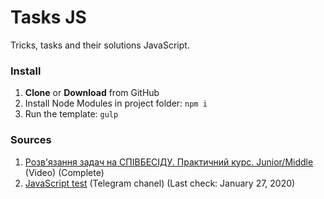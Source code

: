 <h1>Tasks JS</h1>

<p>Tricks, tasks and their solutions JavaScript.</p>

<h3>Install</h3>

<ol>
	<li><strong>Clone</strong> or <strong>Download</strong> from GitHub</li>
	<li>Install Node Modules in project folder: <code>npm i</code></li>
	<li>Run the template: <code>gulp</code></li>
</ol>

<h3>Sources</h3>

<ol>
	<li><a href="https://www.youtube.com/watch?v=x-EZy6gu_38">Розв'язання задач на СПІВБЕСІДУ. Практичний курс. Junior/Middle</a> (Video) (Complete)</li>
	<li><a href="https://t.me/js_test">JavaScript test</a> (Telegram chanel) (Last check: January 27, 2020)</li>
</ol>

